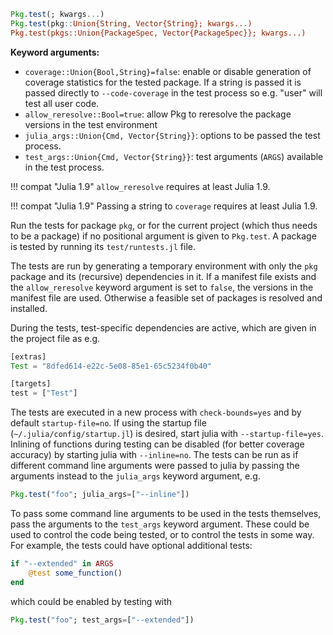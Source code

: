 ```julia
Pkg.test(; kwargs...)
Pkg.test(pkg::Union{String, Vector{String}; kwargs...)
Pkg.test(pkgs::Union{PackageSpec, Vector{PackageSpec}}; kwargs...)
```

**Keyword arguments:**

  * `coverage::Union{Bool,String}=false`: enable or disable generation of coverage statistics for the tested package. If a string is passed it is passed directly to `--code-coverage` in the test process so e.g. "user" will test all user code.
  * `allow_reresolve::Bool=true`: allow Pkg to reresolve the package versions in the test environment
  * `julia_args::Union{Cmd, Vector{String}}`: options to be passed the test process.
  * `test_args::Union{Cmd, Vector{String}}`: test arguments (`ARGS`) available in the test process.

!!! compat "Julia 1.9"
    `allow_reresolve` requires at least Julia 1.9.


!!! compat "Julia 1.9"
    Passing a string to `coverage` requires at least Julia 1.9.


Run the tests for package `pkg`, or for the current project (which thus needs to be a package) if no positional argument is given to `Pkg.test`. A package is tested by running its `test/runtests.jl` file.

The tests are run by generating a temporary environment with only the `pkg` package and its (recursive) dependencies in it. If a manifest file exists and the `allow_reresolve` keyword argument is set to `false`, the versions in the manifest file are used. Otherwise a feasible set of packages is resolved and installed.

During the tests, test-specific dependencies are active, which are given in the project file as e.g.

```julia
[extras]
Test = "8dfed614-e22c-5e08-85e1-65c5234f0b40"

[targets]
test = ["Test"]
```

The tests are executed in a new process with `check-bounds=yes` and by default `startup-file=no`. If using the startup file (`~/.julia/config/startup.jl`) is desired, start julia with `--startup-file=yes`. Inlining of functions during testing can be disabled (for better coverage accuracy) by starting julia with `--inline=no`. The tests can be run as if different command line arguments were passed to julia by passing the arguments instead to the `julia_args` keyword argument, e.g.

```julia
Pkg.test("foo"; julia_args=["--inline"])
```

To pass some command line arguments to be used in the tests themselves, pass the arguments to the `test_args` keyword argument. These could be used to control the code being tested, or to control the tests in some way. For example, the tests could have optional additional tests:

```julia
if "--extended" in ARGS
    @test some_function()
end
```

which could be enabled by testing with

```julia
Pkg.test("foo"; test_args=["--extended"])
```
